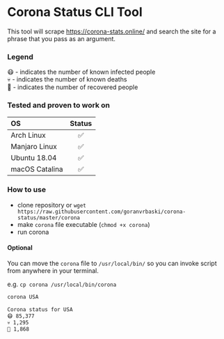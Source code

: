 # Corona Status CLI Tool

This tool will scrape https://corona-stats.online/ and search the site for a phrase that you pass as an argument.

### Legend

😷 - indicates the number of known infected people  
💀 - indicates the number of known deaths  
💊 - indicates the number of recovered people

### Tested and proven to work on 
| OS  | Status |
| :---         |     :---:      | 
| Arch Linux  | ✅ |
| Manjaro Linux  | ✅ |
| Ubuntu 18.04  | ✅ |
| macOS Catalina | ✅ |

### How to use

- clone repository or `wget https://raw.githubusercontent.com/goranvrbaski/corona-status/master/corona`
- make `corona` file executable (`chmod +x corona`)
- run corona

#### Optional
You can move the `corona` file to `/usr/local/bin/` so you can invoke script from anywhere in your terminal. 

e.g. `cp corona /usr/local/bin/corona`


```bash
corona USA

Corona status for USA
😷 85,377
💀 1,295
💊 1,868
```
